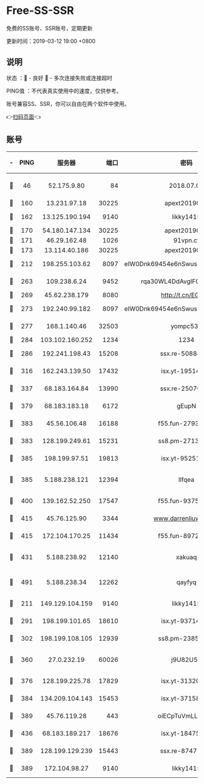 # Free-SS-SSR

免费的SS账号、SSR账号，定期更新

更新时间：2019-03-12 19:00 +0800

## 说明

状态     ：🙂 - 良好 🙁 - 多次连接失败或连接超时

PING值   ：不代表真实使用中的速度，仅供参考。

账号兼容SS、SSR，你可以自由在两个软件中使用。

👉[扫码页面](https://liesauer.github.io/Free-SS-SSR/)👈

## 账号

|-|PING|服务器|端口|密码|加密方式|区域|
|:----:|:----:|:-----:|-----:|:----:|:----:|:----:|
|🙂|46|52.175.9.80|84|2018.07.07|chacha20-ietf-poly1305|HK|
|🙂|160|13.231.97.18|30225|apext2019006|chacha20|JP|
|🙂|162|13.125.190.194|9140|likky1415|aes-256-cfb|KR|
|🙂|170|54.180.147.134|30225|apext2019006|chacha20|KR|
|🙂|171|46.29.162.48|1026|91vpn.cf|rc4-md5|RU|
|🙂|173|13.114.40.186|30225|apext2019006|chacha20|JP|
|🙂|212|198.255.103.62|8097|eIW0Dnk69454e6nSwuspv9DmS201tQ0D|aes-256-cfb|US|
|🙂|263|109.238.6.24|9452|rqa30WL4DdAvgIFG6Fs3znzTa|aes-256-cfb|FR|
|🙂|269|45.62.238.179|8080|http://t.cn/EGJIyrl|rc4-md5|CA|
|🙂|273|192.240.99.182|8097|eIW0Dnk69454e6nSwuspv9DmS201tQ0D|aes-256-cfb|US|
|🙂|277|168.1.140.46|32503|yompc535|aes-256-cfb|AU|
|🙂|284|103.102.160.252|1234|1234|rc4-md5|JP|
|🙂|286|192.241.198.43|15208|ssx.re-50884758|aes-256-cfb|US|
|🙂|316|162.243.139.50|17432|isx.yt-19514312|aes-256-cfb|US|
|🙂|337|68.183.164.84|13990|ssx.re-25076562|aes-256-cfb|US|
|🙂|379|68.183.183.18|6172|gEupN|aes-256-cfb|SG|
|🙂|383|45.56.106.48|16188|f55.fun-27930556|aes-256-cfb|US|
|🙂|383|128.199.249.61|15231|ss8.pm-27130247|aes-256-cfb|SG|
|🙂|385|198.199.97.51|19813|isx.yt-95251776|aes-256-cfb|US|
|🙂|385|5.188.238.121|12394|llfqea|chacha20-ietf-poly1305|BR|
|🙂|400|139.162.52.250|17547|f55.fun-93753526|aes-256-cfb|SG|
|🙂|415|45.76.125.90|3344|www.darrenliuwei.com|aes-256-cfb|AU|
|🙂|415|172.104.170.25|11434|f55.fun-89729095|aes-256-cfb|SG|
|🙂|431|5.188.238.92|12140|xakuaq|chacha20-ietf-poly1305|BR|
|🙂|491|5.188.238.34|12262|qayfyq|chacha20-ietf-poly1305|BR|
|🙂|211|149.129.104.159|9140|likky1415|aes-256-cfb|HK|
|🙂|291|198.199.101.65|18610|isx.yt-93714382|aes-256-cfb|US|
|🙂|302|198.199.108.105|12939|ss8.pm-23852707|aes-256-cfb|US|
|🙂|360|27.0.232.19|60026|j9U82U53|xchacha20-ietf-poly1305|HK|
|🙂|376|128.199.225.78|17829|isx.yt-31320620|aes-256-cfb|SG|
|🙂|384|134.209.104.143|15453|isx.yt-37158015|aes-256-cfb|SG|
|🙂|389|45.76.119.28|443|oiECpTuVmLLxk4Ts|aes-256-cfb|AU|
|🙂|436|68.183.189.217|18676|isx.yt-18475521|aes-256-cfb|SG|
|🙁|389|128.199.129.239|15443|ssx.re-87477398|aes-256-cfb|SG|
|🙁|389|172.104.98.27|9140|likky1415|aes-256-cfb|JP|
